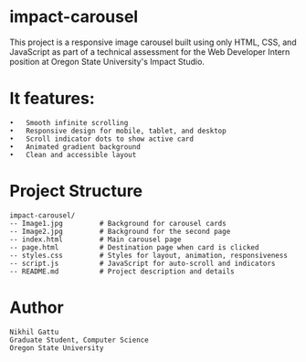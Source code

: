 # impact-carousel
This project is a responsive image carousel built using only HTML, CSS, and JavaScript as part of a technical assessment for the Web Developer Intern position at Oregon State University's Impact Studio.

# It features:
	•	Smooth infinite scrolling
	•	Responsive design for mobile, tablet, and desktop
	•	Scroll indicator dots to show active card
	•	Animated gradient background
	•	Clean and accessible layout

# Project Structure

```
impact-carousel/
-- Image1.jpg         # Background for carousel cards
-- Image2.jpg         # Background for the second page
-- index.html         # Main carousel page
-- page.html          # Destination page when card is clicked
-- styles.css         # Styles for layout, animation, responsiveness
-- script.js          # JavaScript for auto-scroll and indicators
-- README.md          # Project description and details
```

# Author
```
Nikhil Gattu
Graduate Student, Computer Science
Oregon State University
```
